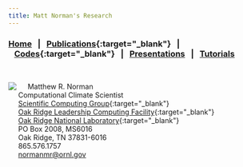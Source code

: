 ```yaml
---
title: Matt Norman's Research
---
```


### [Home](https://mrnorman.github.io)&nbsp;&nbsp;&nbsp;|&nbsp;&nbsp;&nbsp;[Publications](https://scholar.google.com/citations?user=rfPcopcAAAAJ&hl=en){:target="_blank"}&nbsp;&nbsp;&nbsp;|&nbsp;&nbsp;&nbsp;[Codes](https://github.com/mrnorman?tab=repositories){:target="_blank"}&nbsp;&nbsp;&nbsp;|&nbsp;&nbsp;&nbsp;[Presentations]()&nbsp;&nbsp;&nbsp;|&nbsp;&nbsp;&nbsp;[Tutorials]()

<br />

<img src="https://mrnorman.github.io/norman-200.jpg" align="left">&nbsp;&nbsp;&nbsp;&nbsp;&nbsp;Matthew R. Norman<br />
&nbsp;&nbsp;&nbsp;&nbsp;&nbsp;Computational Climate Scientist<br />
&nbsp;&nbsp;&nbsp;&nbsp;&nbsp;[Scientific Computing Group](https://www.olcf.ornl.gov/about-olcf/olcf-groups/scientific-computing){:target="_blank"}<br />
&nbsp;&nbsp;&nbsp;&nbsp;&nbsp;[Oak Ridge Leadership Computing Facility](https://www.olcf.ornl.gov){:target="_blank"}<br />
&nbsp;&nbsp;&nbsp;&nbsp;&nbsp;[Oak Ridge National Laboratory](https://www.ornl.gov){:target="_blank"}<br />
&nbsp;&nbsp;&nbsp;&nbsp;&nbsp;PO Box 2008, MS6016<br />
&nbsp;&nbsp;&nbsp;&nbsp;&nbsp;Oak Ridge, TN 37831-6016<br />
&nbsp;&nbsp;&nbsp;&nbsp;&nbsp;865.576.1757<br />
&nbsp;&nbsp;&nbsp;&nbsp;&nbsp;[normanmr@ornl.gov](mailto:normanmr@ornl.gov)
    

